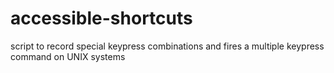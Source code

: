 # accessible-shortcuts
script to record special keypress combinations and fires a multiple keypress command on UNIX systems
